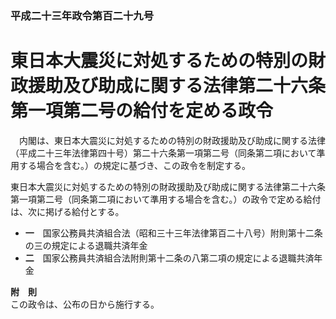 ### 平成二十三年政令第百二十九号  
# 東日本大震災に対処するための特別の財政援助及び助成に関する法律第二十六条第一項第二号の給付を定める政令  
　内閣は、東日本大震災に対処するための特別の財政援助及び助成に関する法律（平成二十三年法律第四十号）第二十六条第一項第二号（同条第二項において準用する場合を含む。）の規定に基づき、この政令を制定する。  
  
東日本大震災に対処するための特別の財政援助及び助成に関する法律第二十六条第一項第二号（同条第二項において準用する場合を含む。）の政令で定める給付は、次に掲げる給付とする。  
* **一**　国家公務員共済組合法（昭和三十三年法律第百二十八号）附則第十二条の三の規定による退職共済年金  
* **二**　国家公務員共済組合法附則第十二条の八第二項の規定による退職共済年金  
  
**附　則**  
この政令は、公布の日から施行する。  
  
